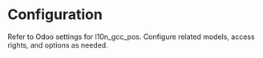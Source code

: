 # Configuration

Refer to Odoo settings for l10n_gcc_pos. Configure related models, access rights, and options as needed.
